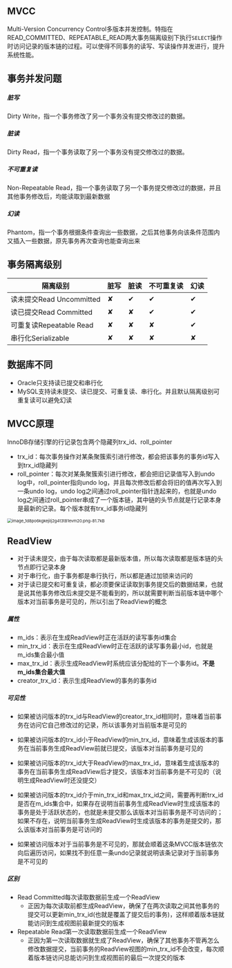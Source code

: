 ## MVCC

Multi-Version Concurrency Control多版本并发控制。特指在READ_COMMITTED、REPEATABLE_READ两大事务隔离级别下执行`SELECT`操作时访问记录的版本链的过程。可以使得不同事务的读写、写读操作并发进行，提升系统性能。

## 事务并发问题

##### 脏写

Dirty Write，指一个事务修改了另一个事务没有提交修改过的数据。

##### 脏读

Dirty Read，指一个事务读取了另一个事务没有提交修改过的数据。

##### 不可重复读

Non-Repeatable Read，指一个事务读取了另一个事务提交修改过的数据，并且其他事务修改后，均能读取到最新数据

##### 幻读

Phantom，指一个事务根据条件查询出一些数据，之后其他事务向该条件范围内又插入一些数据，原先事务再次查询也能查询出来

## 事务隔离级别

| 隔离级别                 | 脏写 | 脏读 | 不可重复读 | 幻读 |
| ------------------------ | ---- | ---- | ---------- | ---- |
| 读未提交Read Uncommitted | ✘    | ✔︎    | ✔︎          | ✔︎    |
| 读已提交Read Committed   | ✘    | ✘    | ✔︎          | ✔︎    |
| 可重复读Repeatable Read  | ✘    | ✘    | ✘          | ✔︎    |
| 串行化Serializable       | ✘    | ✘    | ✘          | ✘    |

## 数据库不同

+ Oracle只支持读已提交和串行化
+ MySQL支持读未提交、读已提交、可重复读、串行化。并且默认隔离级别可重复读可以避免幻读

## MVCC原理

InnoDB存储引擎的行记录包含两个隐藏列trx_id、roll_pointer

+ trx_id：每次事务操作对某条聚簇索引进行修改，都会把该事务的事务id写入到trx_id隐藏列
+ roll_pointer：每次对某条聚簇索引进行修改，都会把旧记录值写入到undo log中，roll_pointer指向undo log，并且每次修改后都会将旧的值再次写入到一条undo log，undo log之间通过roll_pointer指针连起来的，也就是undo log之间通过roll_pointer串成了一个版本链，其中链的头节点就是行记录本身是最新的记录。每个版本就有trx_id事务id隐藏列

<img src="http://120.24.5.130:9000/typora/d01b17e0-d824-4bb8-879d-d10140f8f7b4.awebp" alt="image_1d8po6kgkejilj2g4t3t81evm20.png-81.7kB" style="zoom:67%;" />

## ReadView

+ 对于读未提交，由于每次读取都是最新版本值，所以每次读取都是版本链的头节点即行记录本身
+ 对于串行化，由于事务都是串行执行，所以都是通过加锁来访问的
+ 对于读已提交和可重复读，都必须要保证读取到事务提交后的数据结果，也就是说其他事务修改后未提交是不能看到的，所以就需要判断当前版本链中哪个版本对当前事务是可见的，所以引出了ReadView的概念

##### 属性

+ m_ids：表示在生成ReadView时正在活跃的读写事务id集合
+ min_trx_id：表示在生成ReadView时正在活跃的读写事务最小id，也就是m_ids集合最小值
+ max_trx_id：表示生成ReadView时系统应该分配给的下一个事务id。**不是m_ids集合最大值**
+ creator_trx_id：表示生成ReadView的事务的事务id

##### 可见性

+ 如果被访问版本的trx_id与ReadView的creator_trx_id相同时，意味着当前事务在访问它自己修改过的记录，所以该事务对当前版本是可见的

+ 如果被访问版本的trx_id小于ReadView的min_trx_id，意味着生成该版本的事务在当前事务生成ReadView前就已提交，该版本对当前事务是可见的

+ 如果被访问版本的trx_id大于ReadView的max_trx_id，意味着生成该版本的事务在当前事务生成ReadView后才提交，该版本对当前事务是不可见的（说明生成ReadView时还没提交）
+ 如果被访问版本的trx_id介于min_trx_id和max_trx_id之间，需要再判断trx_id是否在m_ids集合中，如果存在说明当前事务生成ReadView时生成该版本的事务是处于活跃状态的，也就是未提交那么该版本对当前事务是不可访问的；如果不存在，说明当前事务生成ReadView时生成该版本的事务是提交的，那么该版本对当前事务是可访问的
+ 如果被访问版本对于当前事务是不可见的，那就会顺着这条MVCC版本链依次向后遍历访问，如果找不到任意一条undo记录就说明该条记录对于当前事务是不可见的

##### 区别

+ Read Committed每次读取数据前生成一个ReadView
  + 正因为每次读取前都生成ReadView，确保了在两次读取之间其他事务的提交可以更新min_trx_id(也就是覆盖了提交后的事务)，这样顺着版本链就能访问到生成视图前最新提交的版本
+ Repeatable Read第一次读取数据前生成一个ReadView
  + 正因为第一次读取数据就生成了ReadView，确保了其他事务不管再怎么修改数据提交，当前事务的ReadView视图的min_trx_id不会改变，每次顺着版本链访问总能访问到生成视图前的最后一次提交的版本